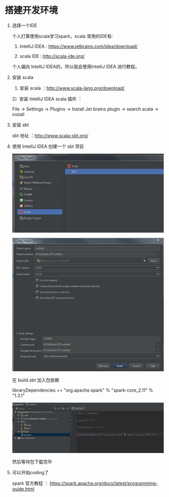 # 搭建开发环境

1. 选择一个IDE

    个人打算使用scala学习spark，scala 常用的IDE有:
    
    1) IntelliJ IDEA : https://www.jetbrains.com/idea/download/
    
    2) scala IDE : http://scala-ide.org/ 

    个人偏向 IntelliJ IDEA的，所以我会使用IntelliJ IDEA 进行教程。
2. 安装 scala
    
    1) 安装 scala ：http://www.scala-lang.org/download/
    
    2）安装 IntelliJ IDEA scala 插件 ：

    File -> Settings -> Plugins -> Install Jet brains plugin -> search scala -> install
    
3. 安装 sbt 
    
    sbt 地址 ：http://www.scala-sbt.org/ 

4. 使用 IntelliJ IDEA 创建一个 sbt 项目
    
    ![创建新项目](development_sbt.JPG)

    ![设置项目](development_sbt2.PNG)
    
    在 build.sbt 加入包依赖
    
    libraryDependencies += "org.apache.spark" % "spark-core_2.11" % "1.3.1"
    
    ![添加依赖](development_sbt3.PNG)
    
    然后等待包下载完毕

6. 可以开始coding了

    spark 官方教程 ： https://spark.apache.org/docs/latest/programming-guide.html
